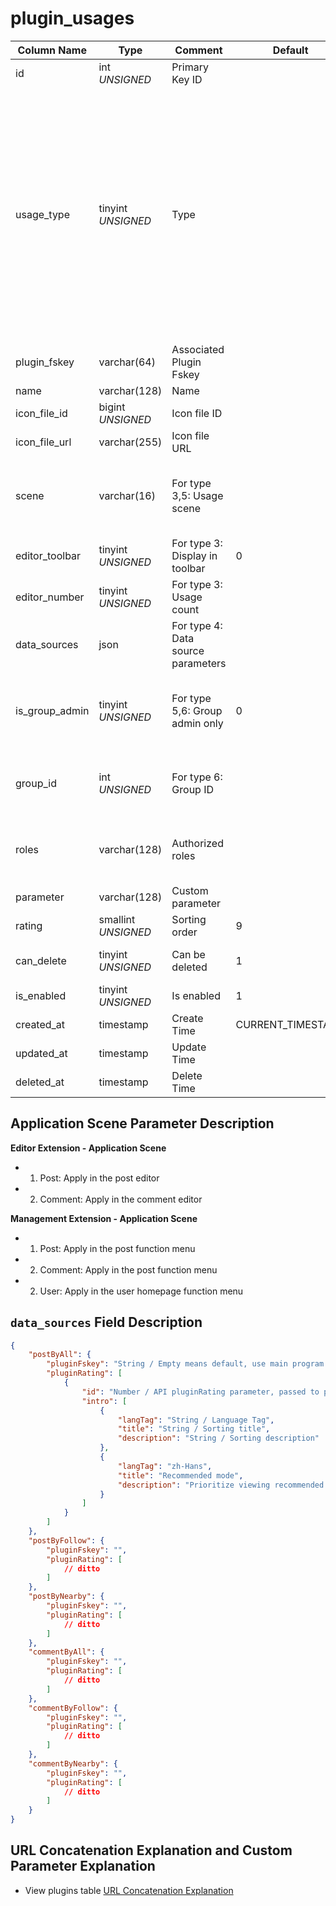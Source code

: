 # plugin_usages

| Column Name | Type | Comment | Default | Null | Remark |
| --- | --- | --- | --- | --- | --- |
| id | int *UNSIGNED* | Primary Key ID |  | NO | Auto Increment |
| usage_type | tinyint *UNSIGNED* | Type |  | NO | 1. Wallet recharge<br>2. Wallet withdrawal<br>3. Editor extension<br>4. Content type extension<br>5. Management extension<br>6. Group extension<br>7. User feature extension<br>8. User profile extension |
| plugin_fskey | varchar(64) | Associated Plugin Fskey |  | NO | Related field [plugins->fskey](../plugins/plugins.md) |
| name | varchar(128) | Name |  | NO | **Multilingual** |
| icon_file_id | bigint *UNSIGNED* | Icon file ID |  | YES | Related field [files->id](../systems/files.md) |
| icon_file_url | varchar(255) | Icon file URL |  | YES |  |
| scene | varchar(16) | For type 3,5: Usage scene |  | YES | 1. Post / 2. Comment / 3. User<br>Multiple separated by commas |
| editor_toolbar | tinyint *UNSIGNED* | For type 3: Display in toolbar | 0 | NO | 0. No / 1. Yes |
| editor_number | tinyint *UNSIGNED* | For type 3: Usage count |  | YES | Maximum value 10 |
| data_sources | json | For type 4: Data source parameters |  | YES |  |
| is_group_admin | tinyint *UNSIGNED* | For type 5,6: Group admin only | 0 | NO | 0. No / 1. Yes<br>When value is 1, roles field is invalid |
| group_id | int *UNSIGNED* | For type 6: Group ID |  | YES | Related field [groups->id](../contents/groups.md)<br>Associated plugin's group |
| roles | varchar(128) | Authorized roles |  | YES | Authorized role IDs, multiple separated by commas |
| parameter | varchar(128) | Custom parameter |  | YES |  |
| rating | smallint *UNSIGNED* | Sorting order | 9 | NO | Ascending order |
| can_delete | tinyint *UNSIGNED* | Can be deleted | 1 | NO | 0. Cannot delete / 1. Can delete |
| is_enabled | tinyint *UNSIGNED* | Is enabled | 1 | NO | 0. Disabled / 1. Enabled |
| created_at | timestamp | Create Time | CURRENT_TIMESTAMP | NO |  |
| updated_at | timestamp | Update Time |  | YES |  |
| deleted_at | timestamp | Delete Time |  | YES |  |

## Application Scene Parameter Description

**Editor Extension - Application Scene**

- 1. Post: Apply in the post editor
- 2. Comment: Apply in the comment editor

**Management Extension - Application Scene**

- 1. Post: Apply in the post function menu
- 2. Comment: Apply in the post function menu
- 2. User: Apply in the user homepage function menu

## `data_sources` Field Description

```json
{
    "postByAll": {
        "pluginFskey": "String / Empty means default, use main program API output data, if not empty, forward the API request to the plugin",
        "pluginRating": [
            {
                "id": "Number / API pluginRating parameter, passed to plugin, plugin will know what the number represents",
                "intro": [
                    {
                        "langTag": "String / Language Tag",
                        "title": "String / Sorting title",
                        "description": "String / Sorting description"
                    },
                    {
                        "langTag": "zh-Hans",
                        "title": "Recommended mode",
                        "description": "Prioritize viewing recommended posts"
                    }
                ]
            }
        ]
    },
    "postByFollow": {
        "pluginFskey": "",
        "pluginRating": [
            // ditto
        ]
    },
    "postByNearby": {
        "pluginFskey": "",
        "pluginRating": [
            // ditto
        ]
    },
    "commentByAll": {
        "pluginFskey": "",
        "pluginRating": [
            // ditto
        ]
    },
    "commentByFollow": {
        "pluginFskey": "",
        "pluginRating": [
            // ditto
        ]
    },
    "commentByNearby": {
        "pluginFskey": "",
        "pluginRating": [
            // ditto
        ]
    }
}
```

## URL Concatenation Explanation and Custom Parameter Explanation

- View plugins table [URL Concatenation Explanation](plugins.md#url-concatenation-description)
